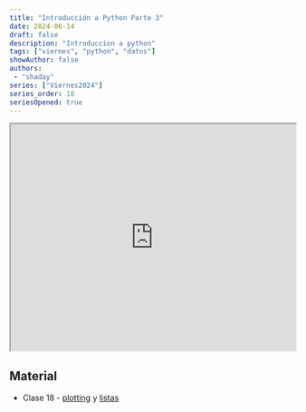 ```yaml
---
title: "Introducción a Python Parte 3"
date: 2024-06-14
draft: false
description: "Introduccion a python"
tags: ["viernes", "python", "datos"]
showAuthor: false
authors:
 - "shaday"
series: ["Viernes2024"]
series_order: 18
seriesOpened: true
---
```


<iframe src="https://drive.google.com/file/d/15km9mnTTS7bpSb59h1ryYFG4PIi0i8oc/preview" width="100%" height="400" allow="autoplay" allowfullscreen="true">

</iframe>

## Material

-   Clase 18 - [plotting](https://swcarpentry.github.io/python-novice-gapminder/09-plotting.html) y [listas](https://swcarpentry.github.io/python-novice-gapminder/11-lists.html)
